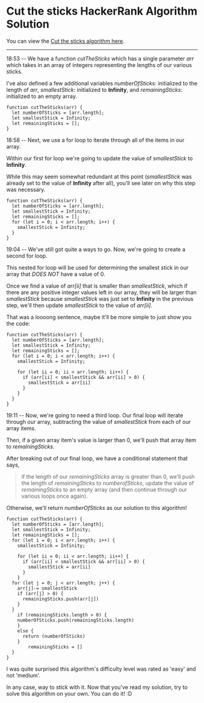 # Cut the sticks HackerRank Algorithm Solution

You can view the [Cut the sticks algorithm here](https://www.hackerrank.com/challenges/cut-the-sticks/problem).
___

18:53 -- We have a function *cutTheSticks* which has a single parameter *arr* which takes in an array of integers representing the lengths of our various sticks.

I've also defined a few additional variables *numberOfSticks*: initialized to the length of *arr*, *smallestStick*: initialized to **Infinity**, and *remainingSticks*: initialized to an empty array.
```
function cutTheSticks(arr) {
  let numberOfSticks = [arr.length];
  let smallestStick = Infinity;
  let remainingSticks = [];
}
```
18:58 -- Next, we use a for loop to iterate through all of the items in our array.

Within our first for loop we're going to update the value of *smallestStick* to **Infinity**.

While this may seem somewhat redundant at this point (*smallestStick* was already set to the value of **Infinity** after all), you'll see later on why this step was necessary.
```
function cutTheSticks(arr) {
  let numberOfSticks = [arr.length];
  let smallestStick = Infinity;
  let remainingSticks = [];
  for (let i = 0; i < arr.length; i++) {
    smallestStick = Infinity;
  }
}
```
19:04 -- We've still got quite a ways to go. Now, we're going to create a second for loop.

This nested for loop will be used for determining the smallest stick in our array that *DOES NOT* have a value of 0.

Once we find a value of *arr[ii]* that is smaller than *smallestStick*, which if there are any positive integer values left in our array, they will be larger than *smallestStick* because *smallestStick* was just set to **Infinity** in the previous step, we'll then update *smallestStick* to the value of *arr[ii]*.

That was a loooong sentence, maybe it'll be more simple to just show you the code:
```
function cutTheSticks(arr) {
  let numberOfSticks = [arr.length];
  let smallestStick = Infinity;
  let remainingSticks = [];
  for (let i = 0; i < arr.length; i++) {
    smallestStick = Infinity;

    for (let ii = 0; ii < arr.length; ii++) {
      if (arr[ii] < smallestStick && arr[ii] > 0) {
        smallestStick = arr[ii]
      }
    }
  }
}
```
19:11 -- Now, we're going to need a third loop. Our final loop will iterate through our array, subtracting the value of *smallestStick* from each of our array items.

Then, if a given array item's value is larger than 0, we'll push that array item to *remainingSticks*.

After breaking out of our final loop, we have a conditional statement that says,
> if the length of our *remainingSticks* array is greater than 0, we'll push the length of *remainingSticks* to *numberofSticks*, update the value of *remainingSticks* to an empty array (and then continue through our various loops once again).

Otherwise, we'll return *numberOfSticks* as our solution to this algorithm!

```
function cutTheSticks(arr) {
  let numberOfSticks = [arr.length];
  let smallestStick = Infinity;
  let remainingSticks = [];
  for (let i = 0; i < arr.length; i++) {
    smallestStick = Infinity;

    for (let ii = 0; ii < arr.length; ii++) {
      if (arr[ii] < smallestStick && arr[ii] > 0) {
        smallestStick = arr[ii]
      }
    }
  for (let j = 0; j < arr.length; j++) {
    arr[j]-= smallestStick
    if (arr[j] > 0) {
      remainingSticks.push(arr[j])
    } 
  }
    if (remainingSticks.length > 0) {
    numberOfSticks.push(remainingSticks.length)
    }
    else {
      return (numberOfSticks)
    }
        remainingSticks = []
  }
}
```
I was quite surprised this algorithm's difficulty level was rated as 'easy' and not 'medium'.

In any case, way to stick with it. Now that you've read my solution, try to solve this algorithm on your own. You can do it! :D
